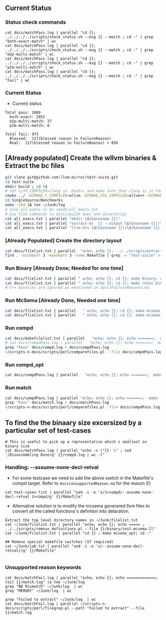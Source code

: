 ## Current Status
### Status check commands
  ```
  cat docs/matchPass.log | parallel "cd {}; ../../../../scripts/check_status.sh --msg {} --match ; cd -" | grep "both-exact-match" | wc
  cat docs/matchPass.log | parallel "cd {}; ../../../../scripts/check_status.sh --msg {} --match ; cd -" | grep "m2p-multi-match" | wc
  cat docs/matchPass.log | parallel "cd {}; ../../../../scripts/check_status.sh --msg {} --match ; cd -" | grep "p2m-multi-match" | wc
  cat docs/matchPass.log | parallel "cd {}; ../../../../scripts/check_status.sh --msg {} --match ; cd -" | grep "Fail" | wc
  ```
### Current Status
 - Current status
  ```
  Total pass: 2089
    both-exact: 2052
    m2p-multi-match: 37
    p2m-multi-match: 0

  Total fail: 973
    Blessed:  117(blessed reason in FailureReason)
    Real:  117(blessed reason in FailureReason) + 856
  ```
## [Already populated] Create the wllvm binaries & Extract the bc files
```bash
git clone git@github.com:llvm-mirror/test-suite.git
cd test-suite
mkdir build ; cd !$
# Set LLVM_COMPILER=clang in .bashrc and make sure that clang is in the path
cmake ../ -DCMAKE_C_COMPILER=wllvm -DCMAKE_CXX_COMPILER=wllvm++ -DCMAKE_C_FLAGS_RELEASE="-O0" -DCMAKE_CXX_FLAGS_RELEASE="-O0"
cd SingleSource/Benchmarks
make -j64 |& tee ~/Junk/log
# Save all execs in bc-seeds/all_execs.txt
# Use file commands to distinguish exec and directories
cat all_execs.txt | parallel "mkdir \$(basename {})"
cat all_execs.txt | parallel "extract-bc  {} --output \$(basename {})/\$(basename {}).bc"
cat all_execs.txt | parallel "llvm-dis \$(basename {})/\$(basename {}).bc -o  \$(basename {})/\$(basename {}).ll"

```

### [Already Populated] Create the directory layout
```bash
cat docs/filelist.txt | parallel  "echo; echo {}; ../../scripts/extractor.py -P ${HOME}/Github/validating-binary-decompilation/source/build/lib/LLVMfunc-analyzer.so -O ./ bc-seeds/{}/{}.bc"
find . -mindepth 3 -maxdepth 3 -name Makefile | grep -v "test-suite" > docs/makefilelist.txt
```

### Run Binary [Already Done; Needed for one time]
```bash
cat docs/filelist.txt | parallel " echo; echo {}; cd {}; make binary; cd .." |& tee ~/Junk/log
cat docs/filelist.txt | parallel " echo; echo {}; cd {}; make reloc_binary ; cd .." |& tee ~/Junk/log
# C++ binaries are ignored as mentioned in docs/FailureReasons.md
```

### Run McSema [Already Done, Needed one time]
```bash
cat docs/filelist.txt | parallel   " echo; echo {}; cd {}; make mcsema ; cd .." |& tee ~/Junk/log
cat docs/filelist.txt | parallel   " echo; echo {}; cd {}; make mcsema_opt ; cd .." |& tee ~/Junk/log
```

### Run compd
```bash
cat docs/makefilelist.txt | parallel   "echo; echo {}; echo =======;  make -C {} compd" |& tee docs/compd.log
# cat docs/compdPass.log | parallel   "echo; echo {}; echo =======;  make -C {} compd" |& tee docs/compd.log
grep "Pass" docs/compd.log > docs/compdPass.log
~/scripts-n-docs/scripts/perl/comparefiles.pl --file docs/compdPass.log --file docs/makefilelist.txt --show 1 > docs/compdFail.log
```

### Run compd_opt
```bash
cat docs/compdPass.log | parallel   "echo; echo {}; echo =======;  make -C {} compd_opt" |& tee docs/opt.log
```


### Run match
```bash
cat docs/compdPass.log | parallel "echo; echo {}; echo =======;  make -C {} match" |& tee docs/match.log
grep "Pass" docs/match.log > docs/matchPass.log
~/scripts-n-docs/scripts/perl/comparefiles.pl -file docs/compdPass.log --file docs/matchPass.log  --show 1 > docs/matchFail.log
```

## To find the the binaary size excersized by  a particular set of test-cases
```
# This is useful to pick up a representative which s smallest in binary size
cat docs/matchPass.log | parallel "echo -n \"{}: \" ; sed '/Disassembling Done/q' {}/compd.log | wc -l"
```

### Handling: --assume-none-decl-retval
  -  For some testcase we need to add the above switch in the Makefile's compd target. Refer to `docs/unsupportedReason.md` for the reason S1
  ```
  cat test-cases-list | parallel "sed -i -e 's/1>compd/--assume-none-decl-retval 1>compd/g' {}/Makefile"
  ```
  - Alternative solution is to modify the mcsema generared llvm files to convert all the called functions's defintion into delaration.
  ```
  Extract the top level directory names in ~/Junk/filelist.txt
  cat ~/Junk/filelist.txt | parallel "echo; echo {}; echo ===== ; ../../scripts/remove_definitions.pl --file {}/binary/test.mcsema.ll"
  cat ~/Junk/filelist.txt | parallel "cd {} ; make mcsema_opt; cd -"

  ## Remove special makefile switches (If required)
  cat ~/Junk/job.txt | parallel "sed -i -e 's/--assume-none-decl-retval//g' {}/Makefile"

  
  ```

### Unsupported reason keywords
```
cat docs/matchFail.log | parallel "echo; echo {}; echo =============; tail {}/match.log" |& tee ~/Junk/log
grep "BB Mismatch" ~/Junk/log  | wc
grep "MEMORY" ~/Junk/log  | wc

grep "Failed to extract" ~/Junk/log  | wc
cat docs/matchFail.log | parallel ~/scripts-n-docs/scripts/perl/filegrep.pl --patt "Failed to extract" --file {}/match.log
```
